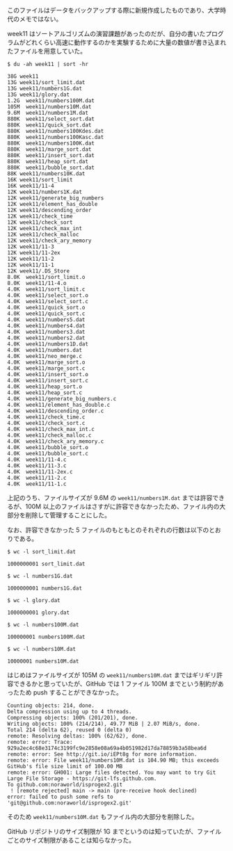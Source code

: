 このファイルはデータをバックアップする際に新規作成したものであり、大学時代のメモではない。

week11 はソートアルゴリズムの演習課題があったのだが、自分の書いたプログラムがどれくらい高速に動作するのかを実験するために大量の数値が書き込まれたファイルを用意していた。

```
$ du -ah week11 | sort -hr
```

```
38G week11
13G week11/sort_limit.dat
13G week11/numbers1G.dat
13G week11/glory.dat
1.2G  week11/numbers100M.dat
105M  week11/numbers10M.dat
9.6M  week11/numbers1M.dat
880K  week11/select_sort.dat
880K  week11/quick_sort.dat
880K  week11/numbers100Kdes.dat
880K  week11/numbers100Kasc.dat
880K  week11/numbers100K.dat
880K  week11/marge_sort.dat
880K  week11/insert_sort.dat
880K  week11/heap_sort.dat
880K  week11/bubble_sort.dat
88K week11/numbers10K.dat
16K week11/sort_limit
16K week11/11-4
12K week11/numbers1K.dat
12K week11/generate_big_numbers
12K week11/element_has_double
12K week11/descending_order
12K week11/check_time
12K week11/check_sort
12K week11/check_max_int
12K week11/check_malloc
12K week11/check_ary_memory
12K week11/11-3
12K week11/11-2ex
12K week11/11-2
12K week11/11-1
12K week11/.DS_Store
8.0K  week11/sort_limit.o
8.0K  week11/11-4.o
4.0K  week11/sort_limit.c
4.0K  week11/select_sort.o
4.0K  week11/select_sort.c
4.0K  week11/quick_sort.o
4.0K  week11/quick_sort.c
4.0K  week11/numbers5.dat
4.0K  week11/numbers4.dat
4.0K  week11/numbers3.dat
4.0K  week11/numbers2.dat
4.0K  week11/numbers1D.dat
4.0K  week11/numbers.dat
4.0K  week11/neo_merge.c
4.0K  week11/marge_sort.o
4.0K  week11/marge_sort.c
4.0K  week11/insert_sort.o
4.0K  week11/insert_sort.c
4.0K  week11/heap_sort.o
4.0K  week11/heap_sort.c
4.0K  week11/generate_big_numbers.c
4.0K  week11/element_has_double.c
4.0K  week11/descending_order.c
4.0K  week11/check_time.c
4.0K  week11/check_sort.c
4.0K  week11/check_max_int.c
4.0K  week11/check_malloc.c
4.0K  week11/check_ary_memory.c
4.0K  week11/bubble_sort.o
4.0K  week11/bubble_sort.c
4.0K  week11/11-4.c
4.0K  week11/11-3.c
4.0K  week11/11-2ex.c
4.0K  week11/11-2.c
4.0K  week11/11-1.c
```

上記のうち、ファイルサイズが 9.6M の `week11/numbers1M.dat` までは許容できるが、100M 以上のファイルはさすがに許容できなかったため、ファイル内の大部分を削除して管理することにした。

なお、許容できなかった 5 ファイルのもともとのそれぞれの行数は以下のとおりである。

```
$ wc -l sort_limit.dat
```

```
1000000001 sort_limit.dat
```

```
$ wc -l numbers1G.dat
```

```
1000000001 numbers1G.dat
```

```
$ wc -l glory.dat
```

```
1000000001 glory.dat
```

```
$ wc -l numbers100M.dat
```

```
100000001 numbers100M.dat
```

```
$ wc -l numbers10M.dat
```

```
10000001 numbers10M.dat
```

はじめはファイルサイズが 105M の `week11/numbers10M.dat` まではギリギリ許容できるかと思っていたが、GitHub では 1 ファイル 100M までという制約があったため push することができなかった。

```
Counting objects: 214, done.
Delta compression using up to 4 threads.
Compressing objects: 100% (201/201), done.
Writing objects: 100% (214/214), 49.77 MiB | 2.07 MiB/s, done.
Total 214 (delta 62), reused 0 (delta 0)
remote: Resolving deltas: 100% (62/62), done.
remote: error: Trace: 929a2ec4c68e3174c3199fc9e2858e08a69a4b051982d17da78859b3a58bea6d
remote: error: See http://git.io/iEPt8g for more information.
remote: error: File week11/numbers10M.dat is 104.90 MB; this exceeds GitHub's file size limit of 100.00 MB
remote: error: GH001: Large files detected. You may want to try Git Large File Storage - https://git-lfs.github.com.
To github.com:noraworld/isprogex2.git
 ! [remote rejected] main -> main (pre-receive hook declined)
error: failed to push some refs to 'git@github.com:noraworld/isprogex2.git'
```

そのため `week11/numbers10M.dat` もファイル内の大部分を削除した。

GitHub リポジトリのサイズ制限が 1G までというのは知っていたが、ファイルごとのサイズ制限があることは知らなかった。
